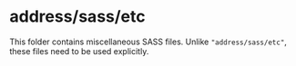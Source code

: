 # address/sass/etc

This folder contains miscellaneous SASS files. Unlike `"address/sass/etc"`, these files
need to be used explicitly.

